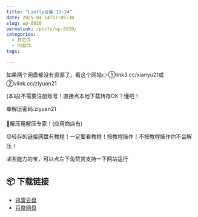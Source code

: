 ```yaml
---
title: "Liefly合集 13-24"
date: 2025-04-14T17:05:30
slug: wp-8920
permalink: /posts/wp-8920/
categories:
  - 其它📺
  - 四爱📺
tags:

---
```


如果两个网盘都没有资源了，看这个网站👉①link3.cc/xianyu21或②vlink.cc/ziyuan21

(本站)不需要注册账号！直接点本地下载转存OK？懂吧！

🟢解压密码:ziyuan21

🔵解压用解压专家！(应用商店有)

🟡转存的链接网盘有教程！一定要看教程！按教程操作！不按教程操作你不会解压！

💰🈶能力的宝，可以点左下角赞赏支持一下网站运行

## 📦 下载链接
- [迅雷云盘](https://blziyuan21.com/pay-download/8920?key=c16197a937&down_id=0)
- [百度网盘](https://blziyuan21.com/pay-download/8920?key=c16197a937&down_id=1)

